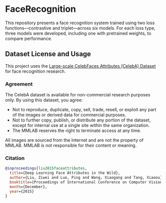 # FaceRecognition
This repository presents a face recognition system trained using two loss functions—contrastive and triplet—across six models. For each loss type, three models were developed, including one with pretrained weights, to compare performance.


## Dataset License and Usage

This project uses the [Large-scale CelebFaces Attributes (CelebA) Dataset](http://mmlab.ie.cuhk.edu.hk/projects/CelebA.html) for face recognition research. 

### Agreement
The CelebA dataset is available for non-commercial research purposes only. By using this dataset, you agree:
- Not to reproduce, duplicate, copy, sell, trade, resell, or exploit any part of the images or derived data for commercial purposes.
- Not to further copy, publish, or distribute any portion of the dataset, except for internal use at a single site within the same organization.
- The MMLAB reserves the right to terminate access at any time.

All images are sourced from the Internet and are not the property of MMLAB. MMLAB is not responsible for their content or meaning.

### Citation
```bibtex
@inproceedings{liu2015faceattributes,
  title={Deep Learning Face Attributes in the Wild},
  author={Liu, Ziwei and Luo, Ping and Wang, Xiaogang and Tang, Xiaoou},
  booktitle={Proceedings of International Conference on Computer Vision (ICCV)},
  month={December},
  year={2015}
}

